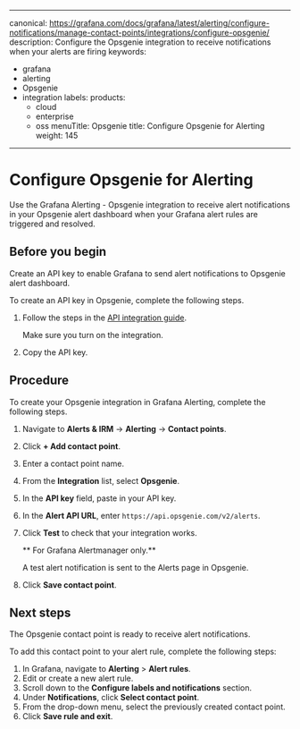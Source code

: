 -----

canonical: https://grafana.com/docs/grafana/latest/alerting/configure-notifications/manage-contact-points/integrations/configure-opsgenie/
description: Configure the Opsgenie integration to receive notifications when your alerts are firing
keywords:

- grafana
- alerting
- Opsgenie
- integration
  labels:
  products:
  - cloud
  - enterprise
  - oss
    menuTitle: Opsgenie
    title: Configure Opsgenie for Alerting
    weight: 145

-----

# Configure Opsgenie for Alerting

Use the Grafana Alerting - Opsgenie integration to receive alert notifications in your Opsgenie alert dashboard when your Grafana alert rules are triggered and resolved.

## Before you begin

Create an API key to enable Grafana to send alert notifications to Opsgenie alert dashboard.

To create an API key in Opsgenie, complete the following steps.

1. Follow the steps in the [API integration guide](https://support.atlassian.com/opsgenie/docs/create-a-default-api-integration/).
   
   Make sure you turn on the integration.

2. Copy the API key.

## Procedure

To create your Opsgenie integration in Grafana Alerting, complete the following steps.

1. Navigate to **Alerts & IRM** -\> **Alerting** -\> **Contact points**.

2. Click **+ Add contact point**.

3. Enter a contact point name.

4. From the **Integration** list, select **Opsgenie**.

5. In the **API key** field, paste in your API key.

6. In the **Alert API URL**, enter `https://api.opsgenie.com/v2/alerts`.

7. Click **Test** to check that your integration works.
   
   \*\* For Grafana Alertmanager only.\*\*
   
   A test alert notification is sent to the Alerts page in Opsgenie.

8. Click **Save contact point**.

## Next steps

The Opsgenie contact point is ready to receive alert notifications.

To add this contact point to your alert rule, complete the following steps:

1. In Grafana, navigate to **Alerting** \> **Alert rules**.
2. Edit or create a new alert rule.
3. Scroll down to the **Configure labels and notifications** section.
4. Under **Notifications**, click **Select contact point**.
5. From the drop-down menu, select the previously created contact point.
6. Click **Save rule and exit**.
